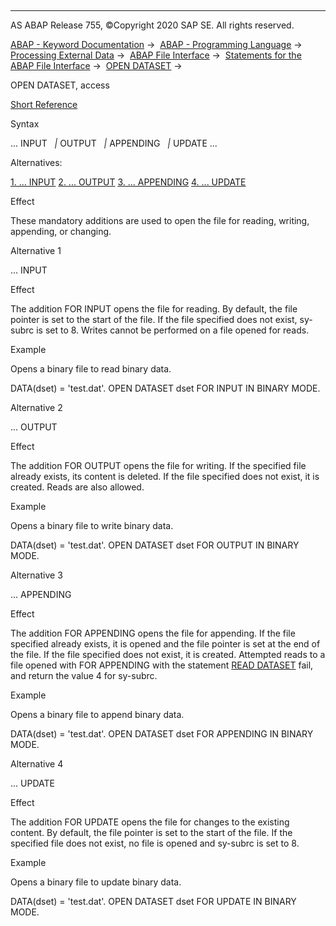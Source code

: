   

* * *

AS ABAP Release 755, ©Copyright 2020 SAP SE. All rights reserved.

[ABAP - Keyword Documentation](javascript:call_link\('abenabap.htm'\)) →  [ABAP - Programming Language](javascript:call_link\('abenabap_reference.htm'\)) →  [Processing External Data](javascript:call_link\('abenabap_language_external_data.htm'\)) →  [ABAP File Interface](javascript:call_link\('abenabap_language_files.htm'\)) →  [Statements for the ABAP File Interface](javascript:call_link\('abenfile_interface_statements.htm'\)) →  [OPEN DATASET](javascript:call_link\('abapopen_dataset.htm'\)) → 

OPEN DATASET, access

[Short Reference](javascript:call_link\('abapopen_dataset_shortref.htm'\))

Syntax

... INPUT
  *|* OUTPUT
  *|* APPENDING
  *|* UPDATE ...

Alternatives:

[1\. ... INPUT](#!ABAP_ALTERNATIVE_1@1@)
[2\. ... OUTPUT](#!ABAP_ALTERNATIVE_2@2@)
[3\. ... APPENDING](#!ABAP_ALTERNATIVE_3@3@)
[4\. ... UPDATE](#!ABAP_ALTERNATIVE_4@4@)

Effect

These mandatory additions are used to open the file for reading, writing, appending, or changing.

Alternative 1

... INPUT

Effect

The addition FOR INPUT opens the file for reading. By default, the file pointer is set to the start of the file. If the file specified does not exist, sy-subrc is set to 8. Writes cannot be performed on a file opened for reads.

Example

Opens a binary file to read binary data.

DATA(dset) = 'test.dat'.
OPEN DATASET dset FOR INPUT IN BINARY MODE.

Alternative 2

... OUTPUT

Effect

The addition FOR OUTPUT opens the file for writing. If the specified file already exists, its content is deleted. If the file specified does not exist, it is created. Reads are also allowed.

Example

Opens a binary file to write binary data.

DATA(dset) = 'test.dat'.
OPEN DATASET dset FOR OUTPUT IN BINARY MODE.

Alternative 3

... APPENDING

Effect

The addition FOR APPENDING opens the file for appending. If the file specified already exists, it is opened and the file pointer is set at the end of the file. If the file specified does not exist, it is created. Attempted reads to a file opened with FOR APPENDING with the statement [READ DATASET](javascript:call_link\('abapread_dataset.htm'\)) fail, and return the value 4 for sy-subrc.

Example

Opens a binary file to append binary data.

DATA(dset) = 'test.dat'.
OPEN DATASET dset FOR APPENDING IN BINARY MODE.

Alternative 4

... UPDATE

Effect

The addition FOR UPDATE opens the file for changes to the existing content. By default, the file pointer is set to the start of the file. If the specified file does not exist, no file is opened and sy-subrc is set to 8.

Example

Opens a binary file to update binary data.

DATA(dset) = 'test.dat'.
OPEN DATASET dset FOR UPDATE IN BINARY MODE.
